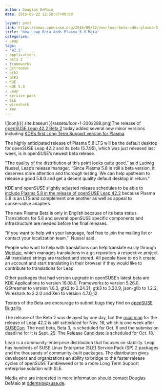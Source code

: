 ```yaml
---
author: Douglas DeMaio
date: 2016-09-22 12:58:07+00:00

layout: post
link: https://news.opensuse.org/2016/09/22/new-leap-beta-adds-plasma-5-8-beta/
title: "New Leap Beta Adds Plasma 5.8 Beta"
categories:
- Leap
tags:
- '42.2'
- applications
- Beta 2
- frameworks
- gstreamer
- gtk2
- GTK3
- KDE
- KDE 5.8
- Leap
- service pack
- SLE
- wireshark
- Xen
---
```

![icon]({{ site.baseurl }}/assets/Icon-1-300x289.png)The release of [openSUSE Leap 42.2 Beta 2](http://software.opensuse.org/developer/en?release=developer) today added several new minor versions including [KDE’s first Long Term Support version for Plasma](https://www.kde.org/announcements/plasma-5.7.95.php). 

The highly anticipated release of Plasma 5.8 LTS will be the default desktop for openSUSE Leap 42.2 and its beta (5.7.95), which was just released last week, is in openSUSE’s newest beta release.

“The quality of the distribution at this point looks quite good,” said Ludwig Nussel, Leap’s release manager. “Since Plasma 5.8 is still a beta version, it deserves more attention and thorough testing. We can help upstream to release a good 5.8.0 and get a decent quality default desktop in return.”

KDE and openSUSE slightly adjusted release schedules to be able to [include Plasma 5.8 in the release of openSUSE Leap 42.2](http://bit.ly/2cHp7G8) because Plasma 5.8 is an LTS and complement one another as well as appeal to conservative adapters.<!-- more -->

The new Plasma Beta is only in English because of its beta status. Translations for 5.8 and several openSUSE specific components and infrastructure are needed before the final releases.

“If you want to help with your language, feel free to join the mailing list or contact your localization team,”  Nussel said. 

People who want to help with translations can help translate easily through [Weblate](https://l10n.opensuse.org), which manages translations in a git repository a respective project. All translated strings are tracked and stored. All people have to do it create an account and start translating in their browser if they would like to contribute to translations for Leap.


Other packages that had version upgrade in openSUSE’s latest beta are KDE Applications to version 16.08.0, Frameworks to version 5.26.0, GStreamer to version 1.8.3, gtk2 to 2.24.31, gtk3 to 3.20.9, json-glib to 1.2.2, Wireshark to 2.2.0 and Xen to version 4.7.0_12.

Testers of the Beta are encourage to submit bugs they find on [openSUSE Bugzilla](https://bugzilla.opensuse.org/index.cgi).

The release of the Beta 2 was delayed by one day, but the [road map](https://en.opensuse.org/openSUSE:Roadmap) for the release of Leap 42.2 is still scheduled for Nov. 16, which is one week after [SUSECon](http://www.susecon.com/). The next beta, Beta 3, is scheduled for Oct. 6 and the submission deadline for it is Sept. 29. The Release Candidate is scheduled for Oct. 18.

Leap is a community-enterprise distribution that focuses on stability. Leap has hundreds of SUSE Linux Enterprise (SLE) Service Pack (SP) 2 packages and the thousands of community-built packages. The distribution gives developers and organizations an ability to bridge to the faster release cycles of openSUSE Tumbleweed or to a more Long Term Support enterprise solution with SLE.

Media who are interested in more information should contact Douglas DeMaio at [ddemaio@suse.de](mailto:ddemaio@suse.de).
		
